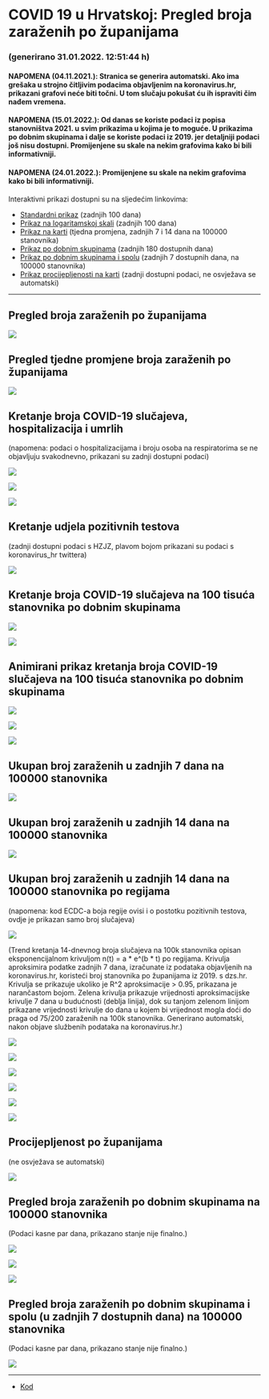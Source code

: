 # COVID 19 u Hrvatskoj: Pregled broja zaraženih po županijama

### (generirano 31.01.2022. 12:51:44 h)

#### NAPOMENA (04.11.2021.): Stranica se generira automatski. Ako ima grešaka u strojno čitljivim podacima objavljenim na koronavirus.hr, prikazani grafovi neće biti točni. U tom slučaju pokušat ću ih ispraviti čim nađem vremena.

#### NAPOMENA (15.01.2022.): Od danas se koriste podaci iz popisa stanovništva 2021. u svim prikazima u kojima je to moguće. U prikazima po dobnim skupinama i dalje se koriste podaci iz 2019. jer detaljniji podaci još nisu dostupni. Promijenjene su skale na nekim grafovima kako bi bili informativniji.

#### NAPOMENA (24.01.2022.): Promijenjene su skale na nekim grafovima kako bi bili informativniji.

Interaktivni prikazi dostupni su na sljedećim linkovima:

- [Standardni prikaz](html/index.html) (zadnjih 100 dana)
- [Prikaz na logaritamskoj skali](html/index_log.html) (zadnjih 100 dana)
- [Prikaz na karti](html/index_map.html) (tjedna promjena, zadnjih 7 i 14 dana na 100000 stanovnika)
- [Prikaz po dobnim skupinama](html/index_per_age.html) (zadnjih 180 dostupnih dana)
- [Prikaz po dobnim skupinama i spolu](html/index_pyramid.html) (zadnjih 7 dostupnih dana, na 100000 stanovnika)
- [Prikaz procijepljenosti na karti](html/index_vaccination.html) (zadnji dostupni podaci, ne osvježava se automatski)

-----

## Pregled broja zaraženih po županijama

![](img/2022_01_30_line_plots.png)

## Pregled tjedne promjene broja zaraženih po županijama

![](img/2022_01_30_map.png)

## Kretanje broja COVID-19 slučajeva, hospitalizacija i umrlih

(napomena: podaci o hospitalizacijama i broju osoba na respiratorima se ne objavljuju svakodnevno, prikazani su zadnji dostupni podaci)

![](img/2022_01_30_cases_hospitalisations_deaths.png)

![](img/2022_01_30_cases_hospitalisations_deaths_log.png)

![](img/2022_01_30_cases_hospitalisations_deaths_log_age.png)

## Kretanje udjela pozitivnih testova

(zadnji dostupni podaci s HZJZ, plavom bojom prikazani su podaci s koronavirus_hr twittera)

![](img/2022_01_30_percentage_positive_tests.png)

## Kretanje broja COVID-19 slučajeva na 100 tisuća stanovnika po dobnim skupinama

![](img/2022_01_30_cases_per_age_group_lines.png)

![](img/2022_01_30_cases_per_age_group_lines_log.png)

## Animirani prikaz kretanja broja COVID-19 slučajeva na 100 tisuća stanovnika po dobnim skupinama

![](img/2022_01_30anim_aug_1200.gif)

![](img/anim_cases_2022_01_30_vs_2020.gif)

![](img/2022_01_30all_counties_dots.png)

## Ukupan broj zaraženih u zadnjih 7 dana na 100000 stanovnika

![](img/2022_01_30_map_7_day_per_100k.png)

## Ukupan broj zaraženih u zadnjih 14 dana na 100000 stanovnika

![](img/2022_01_30_map_14_day_per_100k.png)

## Ukupan broj zaraženih u zadnjih 14 dana na 100000 stanovnika po regijama

(napomena: kod ECDC-a boja regije ovisi i o postotku pozitivnih testova, ovdje je prikazan samo broj slučajeva)

![](img/2022_01_30_map_14_day_per_100k_region.png)

(Trend kretanja 14-dnevnog broja slučajeva na 100k stanovnika opisan eksponencijalnom krivuljom n(t) = a * e^(b * t) po regijama. Krivulja aproksimira podatke zadnjih 7 dana, izračunate iz podataka objavljenih na koronavirus.hr, koristeći broj stanovnika po županijama iz 2019. s dzs.hr. Krivulja se prikazuje ukoliko je R^2 aproksimacije > 0.95, prikazana je narančastom bojom. Zelena krivulja prikazuje vrijednosti aproksimacijske krivulje 7 dana u budućnosti (deblja linija), dok su tanjom zelenom linijom prikazane vrijednosti krivulje do dana u kojem bi vrijednost mogla doći do praga od 75/200 zaraženih na 100k stanovnika. Generirano automatski, nakon objave službenih podataka na koronavirus.hr.)

![](img/2022_01_30_current_Jadranska_Hrvatska.png)

![](img/2022_01_30_current_Panonska_Hrvatska.png)

![](img/2022_01_30_current_Grad_Zagreb.png)

![](img/2022_01_30_current_Sjeverna_Hrvatska.png)

![](img/2022_01_30_current_Republika_Hrvatska.png)

![](img/2022_01_30_cases_hospitalisations_deaths_Republika_Hrvatska.png)

## Procijepljenost po županijama

(ne osvježava se automatski)

![](img/2022_01_30_vaccination.png)

## Pregled broja zaraženih po dobnim skupinama na 100000 stanovnika

(Podaci kasne par dana, prikazano stanje nije finalno.)

![](img/2022_01_30_per_age_group.png)

![](img/2022_01_30_per_age_group_all_0.png)

![](img/2022_01_30_per_age_group_all_1.png)

## Pregled broja zaraženih po dobnim skupinama i spolu (u zadnjih 7 dostupnih dana) na 100000 stanovnika

(Podaci kasne par dana, prikazano stanje nije finalno.)

![](img/2022_01_30_pyramid.png)

-----

- [Kod](https://github.com/ppalasek/covid_plots_croatia)

